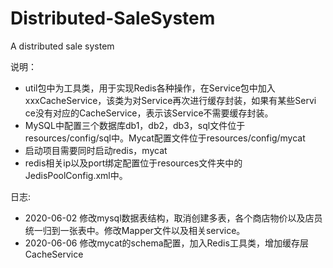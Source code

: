 # Distributed-SaleSystem
 A distributed sale system

说明：
- util包中为工具类，用于实现Redis各种操作，在Service包中加入xxxCacheService，该类为对Service再次进行缓存封装，如果有某些Servi
ce没有对应的CacheService，表示该Service不需要缓存封装。
- MySQL中配置三个数据库db1，db2，db3，sql文件位于resources/config/sql中。Mycat配置文件位于resources/config/mycat
- 启动项目需要同时启动redis，mycat
- redis相关ip以及port绑定配置位于resources文件夹中的JedisPoolConfig.xml中。

日志:
- 2020-06-02 修改mysql数据表结构，取消创建多表，各个商店物价以及店员统一归到一张表中。修改Mapper文件以及相关service。
- 2020-06-06 修改mycat的schema配置，加入Redis工具类，增加缓存层CacheService